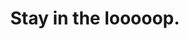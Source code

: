 ---
title: 'Stay in the looooop.'
teaser:  "Subscribe to the Community Newsletter. Stay informed. News, (max.) 4 times per year. No spam."
icon: "info"
---